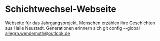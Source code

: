# Schichtwechsel-Webseite
Webseite für das Jahrgangsprojekt.
Menschen erzählen ihre Geschichten aus Halle Neustadt.
Generationen erinnern sich 
git config --global allegra.wendemuth@outlook.de
